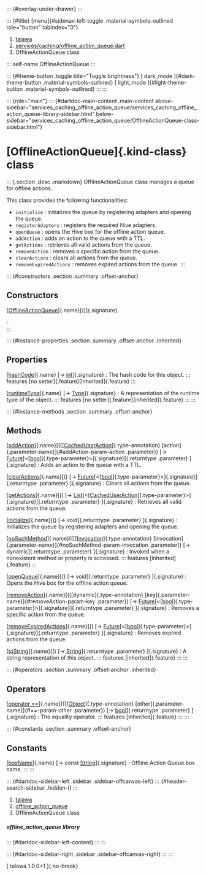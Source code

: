 ::: {#overlay-under-drawer}
:::

::: {#title}
[menu]{#sidenav-left-toggle .material-symbols-outlined role="button"
tabindex="0"}

1.  [talawa](../index.html)
2.  [services/caching/offline_action_queue.dart](../services_caching_offline_action_queue/)
3.  OfflineActionQueue class

::: self-name
OfflineActionQueue
:::

::: {#theme-button .toggle title="Toggle brightness"}
[ dark_mode ]{#dark-theme-button .material-symbols-outlined} [
light_mode ]{#light-theme-button .material-symbols-outlined}
:::
:::

::: {role="main"}
::: {#dartdoc-main-content .main-content above-sidebar="services_caching_offline_action_queue/services_caching_offline_action_queue-library-sidebar.html" below-sidebar="services_caching_offline_action_queue/OfflineActionQueue-class-sidebar.html"}
<div>

# [OfflineActionQueue]{.kind-class} class

</div>

::: {.section .desc .markdown}
OfflineActionQueue class manages a queue for offline actions.

This class provides the following functionalities:

-   `initialize` : initializes the queue by registering adapters and
    opening the queue.
-   `registerAdapters` : registers the required Hive adapters.
-   `openQueue` : opens the Hive box for the offline action queue.
-   `addAction` : adds an action to the queue with a TTL.
-   `getActions` : retrieves all valid actions from the queue.
-   `removeAction` : removes a specific action from the queue.
-   `clearActions` : clears all actions from the queue.
-   `removeExpiredActions` : removes expired actions from the queue.
:::

::: {#constructors .section .summary .offset-anchor}
## Constructors

[[OfflineActionQueue](../services_caching_offline_action_queue/OfflineActionQueue/OfflineActionQueue.html)]{.name}[()]{.signature}

:   
:::

::: {#instance-properties .section .summary .offset-anchor .inherited}
## Properties

[[hashCode](https://api.flutter.dev/flutter/dart-core/Object/hashCode.html)]{.name} [→ [int](https://api.flutter.dev/flutter/dart-core/int-class.html)]{.signature}
:   The hash code for this object.
    ::: features
    [no setter]{.feature}[inherited]{.feature}
    :::

[[runtimeType](https://api.flutter.dev/flutter/dart-core/Object/runtimeType.html)]{.name} [→ [Type](https://api.flutter.dev/flutter/dart-core/Type-class.html)]{.signature}
:   A representation of the runtime type of the object.
    ::: features
    [no setter]{.feature}[inherited]{.feature}
    :::
:::

::: {#instance-methods .section .summary .offset-anchor}
## Methods

[[addAction](../services_caching_offline_action_queue/OfflineActionQueue/addAction.html)]{.name}[([[[CachedUserAction](../models_caching_cached_user_action/CachedUserAction-class.html)]{.type-annotation} [action]{.parameter-name}]{#addAction-param-action .parameter}) [→ [Future](https://api.flutter.dev/flutter/dart-core/Future-class.html)[\<[[bool](https://api.flutter.dev/flutter/dart-core/bool-class.html)]{.type-parameter}\>]{.signature}]{.returntype .parameter} ]{.signature}
:   Adds an action to the queue with a TTL.

[[clearActions](../services_caching_offline_action_queue/OfflineActionQueue/clearActions.html)]{.name}[() [→ [Future](https://api.flutter.dev/flutter/dart-core/Future-class.html)[\<[[bool](https://api.flutter.dev/flutter/dart-core/bool-class.html)]{.type-parameter}\>]{.signature}]{.returntype .parameter} ]{.signature}
:   Clears all actions from the queue.

[[getActions](../services_caching_offline_action_queue/OfflineActionQueue/getActions.html)]{.name}[() [→ [List](https://api.flutter.dev/flutter/dart-core/List-class.html)[\<[[CachedUserAction](../models_caching_cached_user_action/CachedUserAction-class.html)]{.type-parameter}\>]{.signature}]{.returntype .parameter} ]{.signature}
:   Retrieves all valid actions from the queue.

[[initialize](../services_caching_offline_action_queue/OfflineActionQueue/initialize.html)]{.name}[() [→ void]{.returntype .parameter} ]{.signature}
:   Initializes the queue by registering adapters and opening the queue.

[[noSuchMethod](https://api.flutter.dev/flutter/dart-core/Object/noSuchMethod.html)]{.name}[([[[Invocation](https://api.flutter.dev/flutter/dart-core/Invocation-class.html)]{.type-annotation} [invocation]{.parameter-name}]{#noSuchMethod-param-invocation .parameter}) [→ dynamic]{.returntype .parameter} ]{.signature}
:   Invoked when a nonexistent method or property is accessed.
    ::: features
    [inherited]{.feature}
    :::

[[openQueue](../services_caching_offline_action_queue/OfflineActionQueue/openQueue.html)]{.name}[() [→ void]{.returntype .parameter} ]{.signature}
:   Opens the Hive box for the offline action queue.

[[removeAction](../services_caching_offline_action_queue/OfflineActionQueue/removeAction.html)]{.name}[([[dynamic]{.type-annotation} [key]{.parameter-name}]{#removeAction-param-key .parameter}) [→ [Future](https://api.flutter.dev/flutter/dart-core/Future-class.html)[\<[[bool](https://api.flutter.dev/flutter/dart-core/bool-class.html)]{.type-parameter}\>]{.signature}]{.returntype .parameter} ]{.signature}
:   Removes a specific action from the queue.

[[removeExpiredActions](../services_caching_offline_action_queue/OfflineActionQueue/removeExpiredActions.html)]{.name}[() [→ [Future](https://api.flutter.dev/flutter/dart-core/Future-class.html)[\<[[bool](https://api.flutter.dev/flutter/dart-core/bool-class.html)]{.type-parameter}\>]{.signature}]{.returntype .parameter} ]{.signature}
:   Removes expired actions from the queue.

[[toString](https://api.flutter.dev/flutter/dart-core/Object/toString.html)]{.name}[() [→ [String](https://api.flutter.dev/flutter/dart-core/String-class.html)]{.returntype .parameter} ]{.signature}
:   A string representation of this object.
    ::: features
    [inherited]{.feature}
    :::
:::

::: {#operators .section .summary .offset-anchor .inherited}
## Operators

[[operator ==](https://api.flutter.dev/flutter/dart-core/Object/operator_equals.html)]{.name}[([[[Object](https://api.flutter.dev/flutter/dart-core/Object-class.html)]{.type-annotation} [other]{.parameter-name}]{#==-param-other .parameter}) [→ [bool](https://api.flutter.dev/flutter/dart-core/bool-class.html)]{.returntype .parameter} ]{.signature}
:   The equality operator.
    ::: features
    [inherited]{.feature}
    :::
:::

::: {#constants .section .summary .offset-anchor}
## Constants

[[boxName](../services_caching_offline_action_queue/OfflineActionQueue/boxName-constant.html)]{.name} [→ const [String](https://api.flutter.dev/flutter/dart-core/String-class.html)]{.signature}
:   Offline Action Queue box name.
:::
:::

::: {#dartdoc-sidebar-left .sidebar .sidebar-offcanvas-left}
::: {#header-search-sidebar .hidden-l}
:::

1.  [talawa](../index.html)
2.  [offline_action_queue](../services_caching_offline_action_queue/)
3.  OfflineActionQueue class

##### offline_action_queue library

::: {#dartdoc-sidebar-left-content}
:::
:::

::: {#dartdoc-sidebar-right .sidebar .sidebar-offcanvas-right}
:::
:::

[ talawa 1.0.0+1 ]{.no-break}
